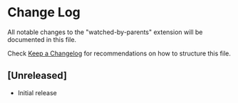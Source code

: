 # Change Log

All notable changes to the "watched-by-parents" extension will be documented in this file.

Check [Keep a Changelog](http://keepachangelog.com/) for recommendations on how to structure this file.

## [Unreleased]

- Initial release